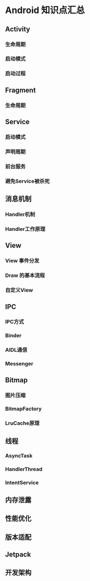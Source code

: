 # Android 知识点汇总

## Activity
### 生命周期
### 启动模式
### 启动过程

## Fragment
### 生命周期

## Service
### 启动模式
### 声明周期
### 前台服务
### 避免Service被杀死

## 消息机制
### Handler机制
### Handler工作原理

## View
### View 事件分发
### Draw 的基本流程
### 自定义View

## IPC
### IPC方式
### Binder
### AIDL通信
### Messenger

## Bitmap
### 图片压缩
### BitmapFactory
### LruCache原理

## 线程
### AsyncTask
### HandlerThread
### IntentService

## 内存泄露

## 性能优化

## 版本适配

## Jetpack

## 开发架构